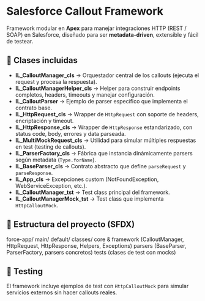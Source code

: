 # Salesforce Callout Framework

Framework modular en **Apex** para manejar integraciones HTTP (REST / SOAP) en Salesforce, diseñado para ser **metadata-driven**, extensible y fácil de testear.

## 🚀 Clases incluidas

- **IL_CalloutManager_cls** → Orquestador central de los callouts (ejecuta el request y procesa la respuesta).
- **IL_CalloutManagerHelper_cls** → Helper para construir endpoints completos, headers, timeouts y manejar configuración.
- **IL_CalloutParser** → Ejemplo de parser específico que implementa el contrato base.
- **IL_HttpRequest_cls** → Wrapper de `HttpRequest` con soporte de headers, encriptación y timeout.
- **IL_HttpResponse_cls** → Wrapper de `HttpResponse` estandarizado, con status code, body, errores y data parseada.
- **IL_MultiMockRequest_cls** → Utilidad para simular múltiples respuestas en test (testing de callouts).
- **IL_ParserFactory_cls** → Fábrica que instancia dinámicamente parsers según metadata (`Type.forName`).
- **IL_BaseParser_cls** → Contrato abstracto que define `parseRequest` y `parseResponse`.
- **IL_App_cls** → Excepciones custom (NotFoundException, WebServiceException, etc.).
- **IL_CalloutManager_tst** → Test class principal del framework.
- **IL_CalloutManagerMock_tst** → Test class que implementa `HttpCalloutMock`.

## 📂 Estructura del proyecto (SFDX)

force-app/
main/
default/
classes/
core & framework (CalloutManager, HttpRequest, HttpResponse, Helpers, Exceptions)
parsers (BaseParser, ParserFactory, parsers concretos)
tests (clases de test con mocks)

## 🧪 Testing

El framework incluye ejemplos de test con `HttpCalloutMock` para simular servicios externos sin hacer callouts reales.


